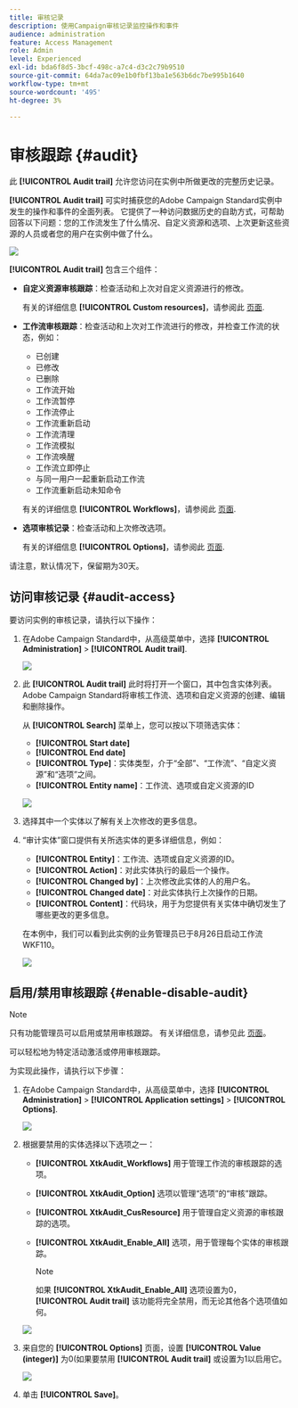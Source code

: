 ```yaml
---
title: 审核记录
description: 使用Campaign审核记录监控操作和事件
audience: administration
feature: Access Management
role: Admin
level: Experienced
exl-id: bda6f8d5-3bcf-498c-a7c4-d3c2c79b9510
source-git-commit: 64da7ac09e1b0fbf13ba1e563b6dc7be995b1640
workflow-type: tm+mt
source-wordcount: '495'
ht-degree: 3%

---
```


# 审核跟踪 {#audit}

此 **[!UICONTROL Audit trail]** 允许您访问在实例中所做更改的完整历史记录。

**[!UICONTROL Audit trail]** 可实时捕获您的Adobe Campaign Standard实例中发生的操作和事件的全面列表。 它提供了一种访问数据历史的自助方式，可帮助回答以下问题：您的工作流发生了什么情况、自定义资源和选项、上次更新这些资源的人员或者您的用户在实例中做了什么。

![](assets/audit-trail.png)

**[!UICONTROL Audit trail]** 包含三个组件：

* **自定义资源审核跟踪**：检查活动和上次对自定义资源进行的修改。

  有关的详细信息 **[!UICONTROL Custom resources]**，请参阅此 [页面](../../developing/using/key-steps-to-add-a-resource.md).

* **工作流审核跟踪**：检查活动和上次对工作流进行的修改，并检查工作流的状态，例如：

   * 已创建
   * 已修改
   * 已删除
   * 工作流开始
   * 工作流暂停
   * 工作流停止
   * 工作流重新启动
   * 工作流清理
   * 工作流模拟
   * 工作流唤醒
   * 工作流立即停止
   * 与同一用户一起重新启动工作流
   * 工作流重新启动未知命令

  有关的详细信息 **[!UICONTROL Workflows]**，请参阅此 [页面](../../automating/using/get-started-workflows.md).

* **选项审核记录**：检查活动和上次修改选项。

  有关的详细信息 **[!UICONTROL Options]**，请参阅此 [页面](../../administration/using/about-campaign-standard-settings.md).

请注意，默认情况下，保留期为30天。

## 访问审核记录 {#audit-access}

要访问实例的审核记录，请执行以下操作：

1. 在Adobe Campaign Standard中，从高级菜单中，选择 **[!UICONTROL Administration]** > **[!UICONTROL Audit trail]**.

   ![](assets/audit-trail.png)

1. 此 **[!UICONTROL Audit trail]** 此时将打开一个窗口，其中包含实体列表。 Adobe Campaign Standard将审核工作流、选项和自定义资源的创建、编辑和删除操作。

   从 **[!UICONTROL Search]** 菜单上，您可以按以下项筛选实体：

   * **[!UICONTROL Start date]**
   * **[!UICONTROL End date]**
   * **[!UICONTROL Type]**：实体类型，介于“全部”、“工作流”、“自定义资源”和“选项”之间。
   * **[!UICONTROL Entity name]**：工作流、选项或自定义资源的ID

   ![](assets/audit-trail_2.png)

1. 选择其中一个实体以了解有关上次修改的更多信息。

1. “审计实体”窗口提供有关所选实体的更多详细信息，例如：

   * **[!UICONTROL Entity]**：工作流、选项或自定义资源的ID。
   * **[!UICONTROL Action]**：对此实体执行的最后一个操作。
   * **[!UICONTROL Changed by]**：上次修改此实体的人的用户名。
   * **[!UICONTROL Changed date]**：对此实体执行上次操作的日期。
   * **[!UICONTROL Content]**：代码块，用于为您提供有关实体中确切发生了哪些更改的更多信息。

   在本例中，我们可以看到此实例的业务管理员已于8月26日启动工作流WKF110。

   ![](assets/audit-trail_3.png)

## 启用/禁用审核跟踪 {#enable-disable-audit}

>[!NOTE]
>
> 只有功能管理员可以启用或禁用审核跟踪。 有关详细信息，请参见此 [ 页面](../../administration/using/users-management.md#functional-administrators)。

可以轻松地为特定活动激活或停用审核跟踪。

为实现此操作，请执行以下步骤：

1. 在Adobe Campaign Standard中，从高级菜单中，选择 **[!UICONTROL Administration]** > **[!UICONTROL Application settings]** > **[!UICONTROL Options]**.

   ![](assets/audit-trail_4.png)

1. 根据要禁用的实体选择以下选项之一：

   * **[!UICONTROL XtkAudit_Workflows]** 用于管理工作流的审核跟踪的选项。
   * **[!UICONTROL XtkAudit_Option]** 选项以管理“选项”的“审核”跟踪。
   * **[!UICONTROL XtkAudit_CusResource]** 用于管理自定义资源的审核跟踪的选项。
   * **[!UICONTROL XtkAudit_Enable_All]** 选项，用于管理每个实体的审核跟踪。

     >[!NOTE]
     >
     >如果 **[!UICONTROL XtkAudit_Enable_All]** 选项设置为0， **[!UICONTROL Audit trail]** 该功能将完全禁用，而无论其他各个选项值如何。

   ![](assets/audit-trail_5.png)

1. 来自您的 **[!UICONTROL Options]** 页面，设置 **[!UICONTROL Value (integer)]** 为0(如果要禁用 **[!UICONTROL Audit trail]** 或设置为1以启用它。

   ![](assets/audit-trail_6.png)

1. 单击 **[!UICONTROL Save]**。
